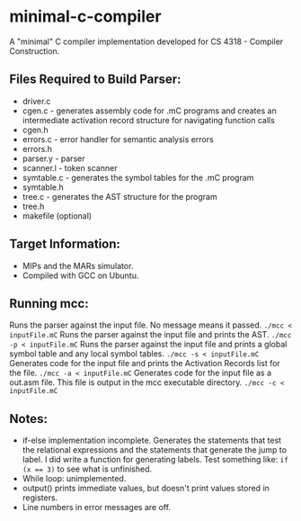 # minimal-c-compiler
A "minimal" C compiler implementation developed for CS 4318 - Compiler Construction.
## Files Required to Build Parser:
* driver.c
* cgen.c - generates assembly code for .mC programs and creates an intermediate activation record structure for navigating function calls
* cgen.h
* errors.c - error handler for semantic analysis errors
* errors.h
* parser.y - parser 
* scanner.l - token scanner
* symtable.c - generates the symbol tables for the .mC program
* symtable.h
* tree.c - generates the AST structure for the program
* tree.h
* makefile (optional)

## Target Information: 
* MIPs and the MARs simulator.
* Compiled with GCC on Ubuntu.

## Running mcc:
Runs the parser against the input file. No message means it passed.
```./mcc < inputFile.mC```
Runs the parser against the input file and prints the AST.
```./mcc -p < inputFile.mC```
Runs the parser against the input file and prints a global symbol table and any local symbol tables.
```./mcc -s < inputFile.mC```
Generates code for the input file and prints the Activation Records list for the file.
```./mcc -a < inputFile.mC```
Generates code for the input file as a out.asm file. This file is output in the mcc executable directory.
```./mcc -c < inputFile.mC```

## Notes:
* if-else implementation incomplete. Generates the statements that test the relational expressions and the statements that generate the jump to label. I did write a function for generating labels. Test something like: ```if (x == 3)``` to see what is unfinished.
* While loop: unimplemented.
* output() prints immediate values, but doesn't print values stored in registers.
* Line numbers in error messages are off.
